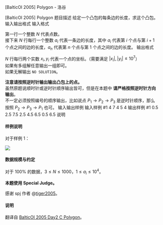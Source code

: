 



[BalticOI 2005] Polygon - 洛谷














[BalticOI 2005] Polygon
题目描述
给定一个凸包的每条边的长度，求这个凸包。
输入输出格式
输入格式

第一行一个整数 $N$ 代表点数。       
接下来 $N$ 行每行一个整数 $a_i$ 代表一条边的长度，其中 $a_i$ 代表第 $i$ 个点与第 $i+1$ 个点之间的边的长度，$a_n$ 代表第 $n$ 个点与第 $1$ 个点之间的边的长度。
输出格式

$N$ 行每行两个实数 $x_i,y_i$ 代表一个点的坐标。（需要满足 $|x_i|,|y_i| \le 10^7$）     
如果有多组解任意输出一组即可。            
如果无解输出 `NO SOLUTION`。

**注意请按照逆时针输出输出凸包上的点。**          
虽然原题说顺时针或逆时针顺序输出皆可，但是在本题中 **请严格按照逆时针方向输出**。         
不一定必须按照编号的顺序输出，比如说点 $P_1\to P_2 \to P_3$ 是逆时针顺序，那么按照 $P_2 \to P_3 \to P_1$  也可。
输入输出样例
输入样例 #1
4
7
4
5
4 
输出样例 #1
0.5 2.5
7.5 2.5
4.5 6.5
0.5 6.5 
说明
#### 样例说明

对于样例 $1$：

![](https://cdn.luogu.com.cn/upload/image_hosting/7bbhlpom.png)

#### 数据规模与约定

对于 $100\%$ 的数据，$3 \le  N \le 1000$，$1 \le a_i \le 10^4$。

**本题使用 Special Judge。**

感谢 spj 作者 @[tiger2005](https://www.luogu.com.cn/user/60864)。

#### 说明

翻译自 [BalticOI 2005 Day2 C Polygon](https://boi.cses.fi/files/boi2005_day2.pdf)。






